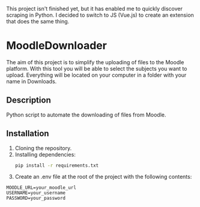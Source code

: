 This project isn't finished yet, but it has enabled me to quickly discover scraping in Python. I decided to switch to JS (Vue.js) to create an extension that does the same thing.

# MoodleDownloader
The aim of this project is to simplify the uploading of files to the Moodle platform. With this tool you will be able to select the subjects you want to upload. Everything will be located on your computer in a folder with your name in Downloads.

## Description
Python script to automate the downloading of files from Moodle.

## Installation
1. Cloning the repository.
2. Installing dependencies:
   ```sh
   pip install -r requirements.txt

3. Create an .env file at the root of the project with the following contents:

```
MOODLE_URL=your_moodle_url
USERNAME=your_username
PASSWORD=your_password